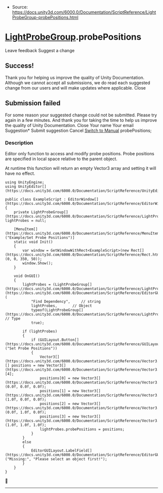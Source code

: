 * Source: https://docs.unity3d.com/6000.0/Documentation/ScriptReference/LightProbeGroup-probePositions.html

#  [LightProbeGroup](https://docs.unity3d.com/6000.0/Documentation/ScriptReference/LightProbeGroup.html).probePositions
Leave feedback
Suggest a change
## Success!
Thank you for helping us improve the quality of Unity Documentation. Although we cannot accept all submissions, we do read each suggested change from our users and will make updates where applicable.
Close
## Submission failed
For some reason your suggested change could not be submitted. Please <a>try again</a> in a few minutes. And thank you for taking the time to help us improve the quality of Unity Documentation.
Close
Your name Your email Suggestion* Submit suggestion
Cancel
[Switch to Manual](https://docs.unity3d.com/6000.0/Documentation/Manual/class-LightProbeGroup.html "Go to LightProbeGroup Component in the Manual")
probePositions; 
### Description
Editor only function to access and modify probe positions.
Probe positions are specified in local space relative to the parent object.  
  
At runtime this function will return an empty Vector3 array and setting it will have no effect.
```
using UnityEngine;
using UnityEditor[](https://docs.unity3d.com/6000.0/Documentation/ScriptReference/UnityEditor.html);  
  
public class ExampleScript : EditorWindow[](https://docs.unity3d.com/6000.0/Documentation/ScriptReference/EditorWindow.html)
{
    private LightProbeGroup[](https://docs.unity3d.com/6000.0/Documentation/ScriptReference/LightProbeGroup.html) lightProbes = null;  
  
    [MenuItem[](https://docs.unity3d.com/6000.0/Documentation/ScriptReference/MenuItem.html)("Example/Set Probe Positions")]
    static void Init()
    {
        var window = GetWindowWithRect<ExampleScript>(new Rect[](https://docs.unity3d.com/6000.0/Documentation/ScriptReference/Rect.html)(0, 0, 350, 50));
        window.Show();
    }  
  
    void OnGUI()
    {
        lightProbes = (LightProbeGroup[](https://docs.unity3d.com/6000.0/Documentation/ScriptReference/LightProbeGroup.html))EditorGUILayout.ObjectField[](https://docs.unity3d.com/6000.0/Documentation/ScriptReference/EditorGUILayout.ObjectField.html)(
            "Find Dependency",     // string
            lightProbes,       // Object
            typeof(LightProbeGroup[](https://docs.unity3d.com/6000.0/Documentation/ScriptReference/LightProbeGroup.html)),     // Type
            true);  
  
        if (lightProbes)
        {
            if (GUILayout.Button[](https://docs.unity3d.com/6000.0/Documentation/ScriptReference/GUILayout.Button.html)("Set Probe Positions"))
            {
                Vector3[](https://docs.unity3d.com/6000.0/Documentation/ScriptReference/Vector3.html)[] positions = new Vector3[](https://docs.unity3d.com/6000.0/Documentation/ScriptReference/Vector3.html)[4];
                positions[0] = new Vector3[](https://docs.unity3d.com/6000.0/Documentation/ScriptReference/Vector3.html)(0.0f, 0.0f, 0.0f);
                positions[1] = new Vector3[](https://docs.unity3d.com/6000.0/Documentation/ScriptReference/Vector3.html)(1.0f, 0.0f, 0.0f);
                positions[2] = new Vector3[](https://docs.unity3d.com/6000.0/Documentation/ScriptReference/Vector3.html)(0.0f, 1.0f, 0.0f);
                positions[3] = new Vector3[](https://docs.unity3d.com/6000.0/Documentation/ScriptReference/Vector3.html)(1.0f, 1.0f, 1.0f);
                lightProbes.probePositions = positions;
            }
        }
        else
        {
            EditorGUILayout.LabelField[](https://docs.unity3d.com/6000.0/Documentation/ScriptReference/EditorGUILayout.LabelField.html)("Missing:", "Please select an object first!");
        }
    }
}

```

* * *

